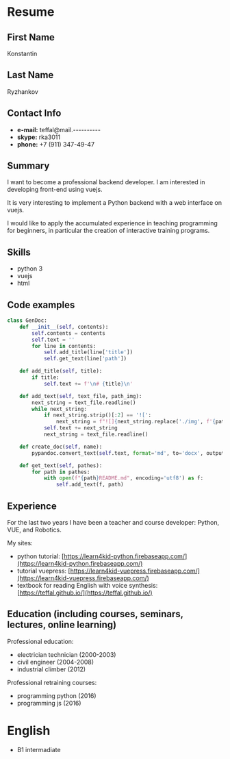 # Resume

## First Name

Konstantin

## Last Name

Ryzhankov

## Contact Info

* **e-mail:** teffal@mail.----------
* **skype:** rka3011
* **phone:** +7 (911) 347-49-47

## Summary

I want to become a professional backend developer. I am interested in developing front-end using vuejs.

It is very interesting to implement a Python backend with a web interface on vuejs.

I would like to apply the accumulated experience in teaching programming for beginners, in particular the creation of interactive training programs.

## Skills

* python 3
* vuejs
* html

## Code examples

```py
class GenDoc:
    def __init__(self, contents):
        self.contents = contents
        self.text = ''
        for line in contents:
            self.add_title(line['title'])
            self.get_text(line['path'])

    def add_title(self, title):
        if title:
            self.text += f'\n# {title}\n'

    def add_text(self, text_file, path_img):
        next_string = text_file.readline()
        while next_string:
            if next_string.strip()[:2] == '![':
                next_string = f"![]{next_string.replace('./img', f'{path_img}/img').split(']')[1]}"
            self.text += next_string
            next_string = text_file.readline()

    def create_doc(self, name):
        pypandoc.convert_text(self.text, format='md', to='docx', outputfile=f"{name}.docx")

    def get_text(self, pathes):
        for path in pathes:
            with open(f"{path}README.md", encoding='utf8') as f:
                self.add_text(f, path)
```

## Experience

For the last two years I have been a teacher and course developer: Python, VUE, and Robotics.

My sites:

* python tutorial: [https://learn4kid-python.firebaseapp.com/](https://learn4kid-python.firebaseapp.com/)
* tutorial vuepress: [https://learn4kid-vuepress.firebaseapp.com/](https://learn4kid-vuepress.firebaseapp.com/)
* textbook for reading English with voice synthesis: [https://teffal.github.io/](https://teffal.github.io/)

## Education (including courses, seminars, lectures, online learning)

Professional education:

* electrician technician (2000-2003)
* civil engineer (2004-2008)
* industrial climber (2012)

Professional retraining courses:

* programming python (2016)
* programming js (2016)

# English

* B1 intermadiate
